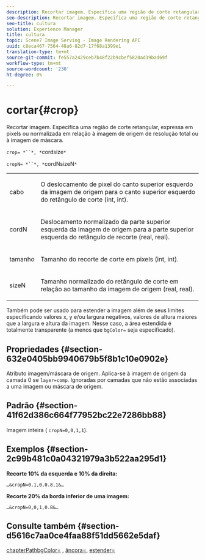 ```yaml
---
description: Recortar imagem. Especifica uma região de corte retangular, expressa em pixels ou normalizada em relação à imagem de origem de resolução total ou à imagem de máscara.
seo-description: Recortar imagem. Especifica uma região de corte retangular, expressa em pixels ou normalizada em relação à imagem de origem de resolução total ou à imagem de máscara.
seo-title: cultura
solution: Experience Manager
title: cultura
topic: Scene7 Image Serving - Image Rendering API
uuid: c8eca467-7564-48a6-82d7-17f68a1399e1
translation-type: tm+mt
source-git-commit: fe557a2429ceb7b48f22b9cbef5820ad39bad69f
workflow-type: tm+mt
source-wordcount: '230'
ht-degree: 0%

---
```



# cortar{#crop}

Recortar imagem. Especifica uma região de corte retangular, expressa em pixels ou normalizada em relação à imagem de origem de resolução total ou à imagem de máscara.

`crop= *``*, *`cordsize`*`

`cropN= *``*, *`cordNsizeN`*`

<table id="simpletable_472A9AD67AA64419B0877B0535F8B14A"> 
 <tr class="strow"> 
  <td class="stentry"> <p><span class="codeph"> <span class="varname"> cabo</span></span> </p> </td> 
  <td class="stentry"> <p>O deslocamento de pixel do canto superior esquerdo da imagem de origem para o canto superior esquerdo do retângulo de corte (int, int). </p></td> 
 </tr> 
 <tr class="strow"> 
  <td class="stentry"> <p><span class="codeph"> <span class="varname"> cordN</span></span> </p> </td> 
  <td class="stentry"> <p>Deslocamento normalizado da parte superior esquerda da imagem de origem para a parte superior esquerda do retângulo de recorte (real, real). </p></td> 
 </tr> 
 <tr class="strow"> 
  <td class="stentry"> <p><span class="codeph"> <span class="varname"> tamanho</span></span> </p></td> 
  <td class="stentry"> <p>Tamanho do recorte de corte em pixels (int, int). </p></td> 
 </tr> 
 <tr class="strow"> 
  <td class="stentry"> <p><span class="codeph"> <span class="varname"> sizeN</span></span> </p></td> 
  <td class="stentry"> <p>Tamanho normalizado do retângulo de corte em relação ao tamanho da imagem de origem (real, real). </p></td> 
 </tr> 
</table>

Também pode ser usado para estender a imagem além de seus limites especificando valores x, y e/ou largura negativos, valores de altura maiores que a largura e altura da imagem. Nesse caso, a área estendida é totalmente transparente (a menos que `bgColor=` seja especificado).

## Propriedades {#section-632e0405bb9940679b5f8b1c10e0902e}

Atributo imagem/máscara de origem. Aplica-se à imagem de origem da camada 0 se `layer=comp`. Ignoradas por camadas que não estão associadas a uma imagem ou máscara de origem.

## Padrão {#section-41f62d386c664f77952bc22e7286bb88}

Imagem inteira ( `cropN=0,0,1,1`).

## Exemplos {#section-2c99b481c0a04321979a3b522aa295d1}

**Recorte 10% da esquerda e 10% da direita:**

`…&cropN=0.1,0,0.8,1&…`

**Recorte 20% da borda inferior de uma imagem:**

`…&cropN=0,0,1,0.8&…`

## Consulte também {#section-d5616c7aa0ce4faa88f51dd5662e5daf}

[](/help/aem-is-ir-api/is-api/http-ref/image-serving-api-ref/c-http-protocol-reference/c-command-reference/r-croppath.md) [chapterPathbgColor=](../../../../../is-api/http-ref/image-serving-api-ref/c-http-protocol-reference/c-command-reference/r-bgcolor.md#reference-441371ba4ef54fe781887c5ae448f6ab) ,  [âncora=](../../../../../is-api/http-ref/image-serving-api-ref/c-http-protocol-reference/c-command-reference/r-anchor.md#reference-6661e548ab284b82828d8d94c8ddeb7c),  [estender=](../../../../../is-api/http-ref/image-serving-api-ref/c-http-protocol-reference/c-command-reference/r-extend.md#reference-7e9156beb285459d830e2d56782a74ac)
